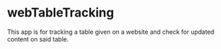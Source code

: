 # webTableTracking
This app is for tracking a table given on a website and check for updated content on said table.
